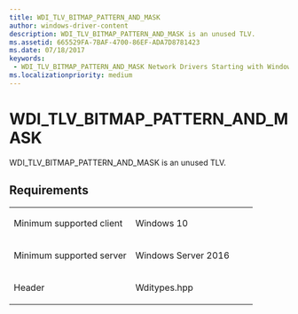 ```yaml
---
title: WDI_TLV_BITMAP_PATTERN_AND_MASK
author: windows-driver-content
description: WDI_TLV_BITMAP_PATTERN_AND_MASK is an unused TLV.
ms.assetid: 665529FA-7BAF-4700-86EF-ADA7D8781423
ms.date: 07/18/2017 
keywords:
 - WDI_TLV_BITMAP_PATTERN_AND_MASK Network Drivers Starting with Windows Vista
ms.localizationpriority: medium
---
```


# WDI\_TLV\_BITMAP\_PATTERN\_AND\_MASK


WDI\_TLV\_BITMAP\_PATTERN\_AND\_MASK is an unused TLV.

Requirements
------------

<table>
<colgroup>
<col width="50%" />
<col width="50%" />
</colgroup>
<tbody>
<tr class="odd">
<td><p>Minimum supported client</p></td>
<td><p>Windows 10</p></td>
</tr>
<tr class="even">
<td><p>Minimum supported server</p></td>
<td><p>Windows Server 2016</p></td>
</tr>
<tr class="odd">
<td><p>Header</p></td>
<td>Wditypes.hpp</td>
</tr>
</tbody>
</table>

 

 




